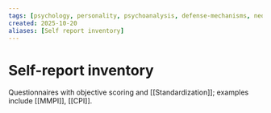 ```yaml
---
tags: [psychology, personality, psychoanalysis, defense-mechanisms, neo-freudians, social-cognitive, traits, big-five, assessment, mbti]
created: 2025-10-20
aliases: [Self report inventory]
---
```

# Self-report inventory

Questionnaires with objective scoring and [[Standardization]]; examples include [[MMPI]], [[CPI]].
